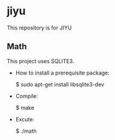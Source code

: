 # jiyu
This repository is for JIYU

## Math
This project uses SQLITE3.

* How to install a prerequisite package:

    $ sudo apt-get install libsqlite3-dev

* Compile:

    $ make

* Excute:

    $ ./math
